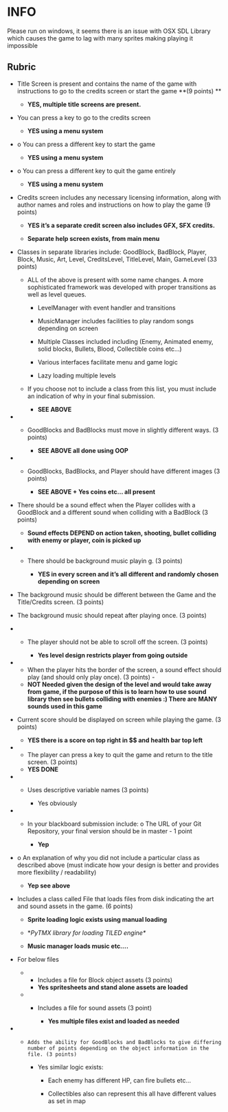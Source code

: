 ##

# INFO 
Please run on windows, it seems there is an issue with OSX SDL Library which causes the game to lag with many sprites making playing it impossible

## Rubric


* Title Screen is present and contains the name of the game with instructions to go to the credits screen or start the game **(9 points) **

    * **YES, multiple title screens are present.**

* You can press a key to go to the credits screen 

    * **YES using a menu system**

* o You can press a different key to start the game 

    * **YES using a menu system**

* o You can press a different key to quit the game entirely

    * **YES using a menu system**

* Credits screen includes any necessary licensing information, along with author names and roles and instructions on how to play the game (9 points) 

    * **YES it’s a separate credit screen also includes GFX, SFX credits.**

    * **Separate help screen exists, from main menu**

* Classes in separate libraries include: GoodBlock, BadBlock, Player, Block, Music, Art, Level, CreditsLevel, TitleLevel, Main, GameLevel (33 points)

    * ALL of the above is present with some name changes. A more sophisticated framework was developed with proper transitions as well as level queues.

        * LevelManager with event handler and transitions

        * MusicManager includes facilities to play random songs depending on screen

        * Multiple Classes included including (Enemy, Animated enemy, solid blocks, Bullets, Blood, Collectible coins etc…)

        * Various interfaces facilitate menu and game logic

        * Lazy loading multiple levels

    * If you choose not to include a class from this list, you must include an indication of why in your final submission. 

        * **SEE ABOVE**

* - GoodBlocks and BadBlocks must move in slightly different ways. (3 points) 

    * **SEE ABOVE all done using OOP**

* - GoodBlocks, BadBlocks, and Player should have different images (3 points)

    * **SEE ABOVE + Yes coins etc… all present**

* There should be a sound effect when the Player collides with a GoodBlock and a different sound when colliding with a BadBlock (3 points) 

    * **Sound effects DEPEND on action taken, shooting, bullet colliding with enemy or player, coin is picked up**

* - There should be background music playin	g. (3 points) 		

    * **YES in every screen and it’s all different and randomly chosen depending on screen**

- The background music should be different between the Game and the Title/Credits screen. (3 points)

 - The background music should repeat after playing once. (3 points) 

* - The player should not be able to scroll off the screen. (3 points)

    * **Yes level design restricts player from going outside**

*  - When the player hits the border of the screen, a sound effect should play (and should only play once). (3 points) -

    * **NOT Needed given the design of the level and would take away from game, if the purpose of this is to learn how to use sound library then see bullets colliding with enemies :) There are MANY sounds used in this game**

*  Current score should be displayed on screen while playing the game. (3 points)

    * **YES there is a score on top right  in $$ and health bar top left**

*  - The player can press a key to quit the game and return to the title screen. (3 points) 

    * **YES DONE**

* - Uses descriptive variable names (3 points) 

    * Yes obviously

* - In your blackboard submission include: o The URL of your Git Repository, your final version should be in master - 1 point 

    * **Yep**

* o An explanation of why you did not include a particular class as described above (must indicate how your design is better and provides more flexibility / readability)

    * **Yep see above**

* Includes a class called File that loads files from disk indicating the art and sound assets in the game. (6 points)

    * **Sprite loading logic exists using manual loading**

    * **PyTMX library for loading TILED engine\**

    * **Music manager loads music etc….**

* For below files

    *  - Includes a file for Block object assets (3 points) 

        * **Yes spritesheets and stand alone assets are loaded**

    * - Includes a file for sound assets (3 point) 	

        * **Yes multiple files exist and loaded as needed**

* - 	Adds the ability for GoodBlocks and BadBlocks to give differing number of points depending on the object information in the file. (3 points)

    * Yes similar logic exists:

        * Each enemy has different HP, can fire bullets etc…

        * Collectibles also can represent this all have different values as set in map

